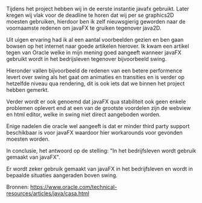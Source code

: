 Tijdens het project hebben wij in de eerste instantie javafx gebruikt. Later kregen wij vlak voor de deadline te horen dat wij per se graphics2D moesten gebruiken, hierdoor ben ik zelf nieuwsgierig geworden naar de voornaamste redenen om javaFX te gruiken tegenover java2D.

Uit uigen ervaring had ik al een aantal voorbeelden gezien en ben gaan bowsen op het internet naar goede artikelen hierover. Ik kwam een artikel tegen van Oracle welke in mijn mening goed aangeeft wanneer javaFX gebruikt wordt in het bedrijsleven tegenover bijvoorbeeld swing.

Hieronder vallen bijvoorbeeld de redenen van een betere performence levert over swing als het gaat om animaties en transities en is verder op hetzelfde niveau qua rendering, dit is ook iets dat we binnen het project hebben gemerkt.

Verder wordt er ook genoemd dat javaFX qua stabiliteit ook geen enkele problemen oplevert end at een van de grootste voordelen zijn de webview en html editor, welke in swing niet direct aangeboden worden.

Enige nadelen die oracle wel aangeeft is dat er minder third party support beschikbaar is voor javaFX waardoor hier workarounds voor gevonden moesten worden.

In conclusie, het antwoord op de stelling: "In het bedrijfsleven wordt gebruik gemaakt van javaFX".

Er wordt zeker gebruik gemaakt van javaFX in het bedrijfsleven en wordt in bepaalde situaties aangeraden boven swing.

Bronnen:
https://www.oracle.com/technical-resources/articles/java/casa.html